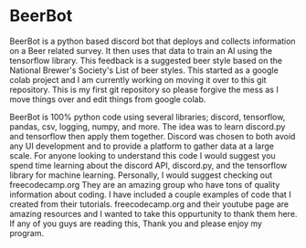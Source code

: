# BeerBot
BeerBot is a python based discord bot that deploys and collects information on a Beer related survey. It then uses that data to train an AI using the tensorflow library. This feedback is a suggested beer style based on the National Brewer's Society's List of beer styles. This started as a google colab project and I am currently working on moving it over to this git repository. This is my first git repository so please forgive the mess as I move things over and edit things from google colab.

BeerBot is 100% python code using several libraries; discord, tensorflow, pandas, csv, logging, numpy, and more. The idea was to learn discord.py and tensorflow then apply them together. Discord was chosen to both avoid any UI development and to provide a platform to gather data at a large scale. For anyone looking to understand this code I would suggest you spend time learning about the discord API, discord.py, and the tensorflow library for machine learning. Personally, I would suggest checking out freecodecamp.org They are an amazing group who have tons of quality information about coding. I have included a couple examples of code that I created from their tutorials. freecodecamp.org and their youtube page are amazing resources and I wanted to take this oppurtunity to thank them here. If any of you guys are reading this, Thank you and please enjoy my program. 
